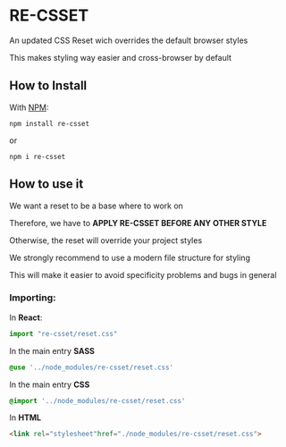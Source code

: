 # RE-CSSET

An updated CSS Reset wich overrides the default browser styles

This makes styling way easier and cross-browser by default

## How to Install

With [NPM](http://npmjs.com):

```command
npm install re-csset
```
or

```command
npm i re-csset
```

## How to use it

We want a reset to be a base where to work on

Therefore, we have to **APPLY RE-CSSET BEFORE ANY OTHER STYLE**

Otherwise, the reset will override your project styles

We strongly recommend to use a modern file structure for styling

This will make it easier to avoid specificity problems and bugs in general

### Importing:

In **React**:
```javascript
import "re-csset/reset.css"
```

In the main entry **SASS**
```scss
@use '../node_modules/re-csset/reset.css'
```

In the main entry **CSS**
```css
@import '../node_modules/re-csset/reset.css'
```

In **HTML**

```html
<link rel="stylesheet"href="./node_modules/re-csset/reset.css">
```
